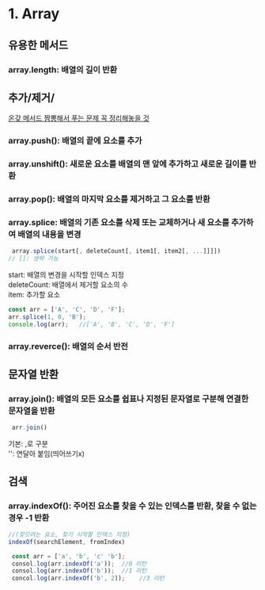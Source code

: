# 1. Array
## 유용한 메서드
### __array.length__: 배열의 길이 반환

## 추가/제거/
[온갖 메서드 짬뽕해서 푸는 문제 꼭 정리해놓을 것](https://school.programmers.co.kr/learn/courses/30/lessons/120844)
### __array.push()__: 배열의 끝에 요소를 추가
### __array.unshift__(): 새로운 요소를 배열의 맨 앞에 추가하고 새로운 길이를 반환 
### __array.pop()__: 배열의 마지막 요소를 제거하고 그 요소를 반환 
### __array.splice__: 배열의 기존 요소를 삭제 또는 교체하거나 새 요소를 추가하여 배열의 내용을 변경
```js
 array.splice(start[, deleteCount[, item1[, item2[, ...]]]])
// []: 생략 가능
```
start: 배열의 변경을 시작할 인덱스 지정  
deleteCount: 배열에서 제거할 요소의 수  
item: 추가할 요소
```js
const arr = ['A', 'C', 'D', 'F'];
arr.splice(1, 0, 'B');
console.log(arr);   //['A', 'B', 'C', 'D', 'F']
```
### __array.reverce()__: 배열의 순서 반전

## 문자열 반환
### __array.join()__: 배열의 모든 요소를 쉽표나 지정된 문자열로 구분해 연결한 문자열을 반환
```js
 arr.join()
```
 기본: ,로 구분  
'': 연달아 붙임(띄어쓰기x)
## 검색

### __array.indexOf()__: 주어진 요소를 찾을 수 있는 인덱스를 반환, 찾을 수 없는 경우 -1 반환
```js
//(찾으려는 요소, 찾기 시작할 인덱스 지정)
indexOf(searchElement, fromIndex)
```
```js 
 const arr = ['a', 'b', 'c' 'b'];
 consol.log(arr.indexOf('a'));  //0 리턴
 consol.log(arr.indexOf('b'));  //1 리턴
 concol.log(arr.indexOf('b', 2));    //3 리턴
 ```